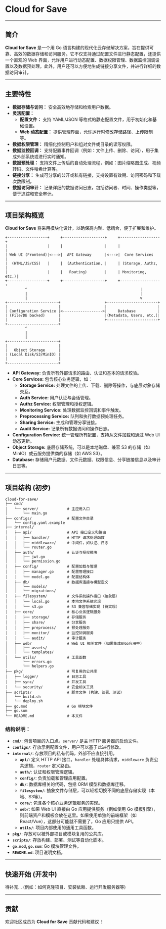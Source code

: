# Cloud for Save

-----

## 简介

**Cloud for Save** 是一个用 Go 语言构建的现代化云存储解决方案，旨在提供可靠、高效的数据存储和访问服务。它不仅支持通过配置文件进行静态配置，还提供一个直观的 Web 界面，允许用户进行动态配置、数据权限管理、数据监控回调设置以及数据预处理。此外，用户还可以方便地生成链接分享文件，并进行详细的数据访问审计。

-----

## 主要特性

  * **数据存储与访问：** 安全高效地存储和检索用户数据。
  * **灵活配置：**
      * **配置文件：** 支持 YAML/JSON 等格式的静态配置文件，用于初始化和基础设置。
      * **Web 动态配置：** 提供管理界面，允许运行时修改存储路径、上传限制等。
  * **数据权限管理：** 精细化控制用户和组对文件或目录的读写权限。
  * **数据监控回调：** 支持配置事件回调（例如：文件上传、删除、访问），用于集成外部系统或进行实时通知。
  * **数据预处理：** 支持文件上传后的自动处理流程，例如：图片缩略图生成、视频转码、文件哈希计算等。
  * **链接分享：** 生成可分享的公开或私有链接，支持设置有效期、访问密码和下载次数限制。
  * **数据访问审计：** 记录详细的数据访问日志，包括访问者、时间、操作类型等，便于追踪和安全审计。

-----

## 项目架构概览

**Cloud for Save** 将采用模块化设计，以确保高内聚、低耦合，便于扩展和维护。

```
+------------------+     +-------------------+     +------------------+
|                  |     |                   |     |                  |
| Web UI (Frontend)|<--->|  API Gateway      |<--->|  Core Services   |
|  (HTML/JS/CSS)   |     |  (Authentication, |     | (Storage, Authz, |
|                  |     |   Routing)        |     | Monitoring, etc.)|
+------------------+     +-------------------+     +------------------+
         ^                                                   |
         |                                                   |
         |                                                   v
+-----------------------+                    +-----------------------+
|                       |                    |                       |
| Configuration Service |<------------------>|     Database          |
| (File/DB backed)      |                    |(Metadata, Users, etc.)|
|                       |                    +-----------------------+
+-----------------------+
         ^
         |
         |
+-----------------------+
|                       |
|   Object Storage      |
| (Local Disk/S3/MinIO) |
|                       |
+-----------------------+
```

  * **API Gateway:** 负责所有外部请求的路由、认证和基本的请求校验。
  * **Core Services:** 包含核心业务逻辑，如：
      * **Storage Service:** 处理文件的上传、下载、删除等操作，与底层对象存储交互。
      * **Auth Service:** 用户认证与会话管理。
      * **Authz Service:** 权限管理和授权逻辑。
      * **Monitoring Service:** 处理数据监控回调和事件触发。
      * **Preprocessing Service:** 队列和执行数据预处理任务。
      * **Sharing Service:** 生成和管理分享链接。
      * **Audit Service:** 记录所有数据访问和操作日志。
  * **Configuration Service:** 统一管理所有配置，支持从文件加载和通过 Web UI 动态更新。
  * **Object Storage:** 底层存储系统，可以是本地磁盘、兼容 S3 的存储（如 MinIO）或云服务提供商的存储（如 AWS S3）。
  * **Database:** 存储用户元数据、文件元数据、权限信息、分享链接信息以及审计日志等。

-----

## 项目结构 (初步)

```
cloud-for-save/
├── cmd/
│   └── server/             # 主应用入口
│       └── main.go
├── configs/                # 配置文件目录
│   └── config.yaml.example
├── internal/
│   ├── api/                # API 接口定义和路由
│   │   ├── handler/        # HTTP 请求处理函数
│   │   ├── middleware/     # 中间件，如认证、日志
│   │   └── router.go
│   ├── auth/               # 认证与授权模块
│   │   ├── jwt.go
│   │   └── permission.go
│   ├── config/             # 配置加载与管理
│   │   ├── manager.go      # 配置管理接口
│   │   └── model.go        # 配置结构体
│   ├── db/                 # 数据库连接与模型定义
│   │   └── models/
│   │   └── migrations/
│   ├── filesystem/         # 文件系统操作接口（抽象层）
│   │   └── local.go        # 本地文件系统实现
│   │   └── s3.go           # S3 兼容存储实现 (待实现)
│   ├── core/               # 核心业务逻辑服务
│   │   ├── storage/        # 存储服务
│   │   ├── share/          # 分享服务
│   │   ├── preprocess/     # 预处理服务
│   │   ├── monitor/        # 监控回调服务
│   │   └── audit/          # 审计服务
│   ├── web/                # Web UI 相关文件 (如果集成到Go应用中)
│   │   ├── assets/
│   │   └── templates/
│   └── utils/              # 工具函数
│       └── errors.go
│       └── helpers.go
├── pkg/                    # 可复用的公共库
│   ├── logger/             # 日志工具
│   ├── sync/               # 并发工具
│   └── security/           # 安全相关工具
├── scripts/                # 脚本文件 (构建、部署、测试)
│   └── build.sh
│   └── deploy.sh
├── go.mod                  # Go 模块文件
├── go.sum
└── README.md               # 本文件
```

### 结构说明：

  * **`cmd/`**: 包含项目的入口点。`server/` 是主 HTTP 服务器的启动文件。
  * **`configs/`**: 存放示例配置文件，用户可以基于此进行修改。
  * **`internal/`**: 存放项目的私有代码，外部不应直接引用。
      * **`api/`**: 定义 HTTP API 接口。`handler` 处理具体请求，`middleware` 负责公共逻辑，`router` 定义路由。
      * **`auth/`**: 认证和权限管理逻辑。
      * **`config/`**: 负责加载和管理应用配置。
      * **`db/`**: 数据库相关的代码，包括 ORM 模型和数据库迁移。
      * **`filesystem/`**: 抽象文件存储层，可以轻松切换不同的底层存储实现（本地、S3等）。
      * **`core/`**: 包含各个核心业务逻辑服务的实现。
      * **`web/`**: 如果 Web UI 直接由 Go 应用提供服务（例如使用 Go 模板引擎），则前端资产和模板会放在这里。如果使用单独的前端框架（如 React/Vue），这部分可能就不需要了，Go 应用只提供 API。
      * **`utils/`**: 项目内部使用的通用工具函数。
  * **`pkg/`**: 存放可以被外部项目或模块复用的公共库。
  * **`scripts/`**: 存放构建、部署、测试等自动化脚本。
  * **`go.mod`, `go.sum`**: Go 模块管理文件。
  * **`README.md`**: 项目说明文档。

-----

## 快速开始 (开发中)

待补充... (例如：如何克隆项目、安装依赖、运行开发服务器等)

-----

## 贡献

欢迎社区成员为 **Cloud for Save** 贡献代码和建议！
